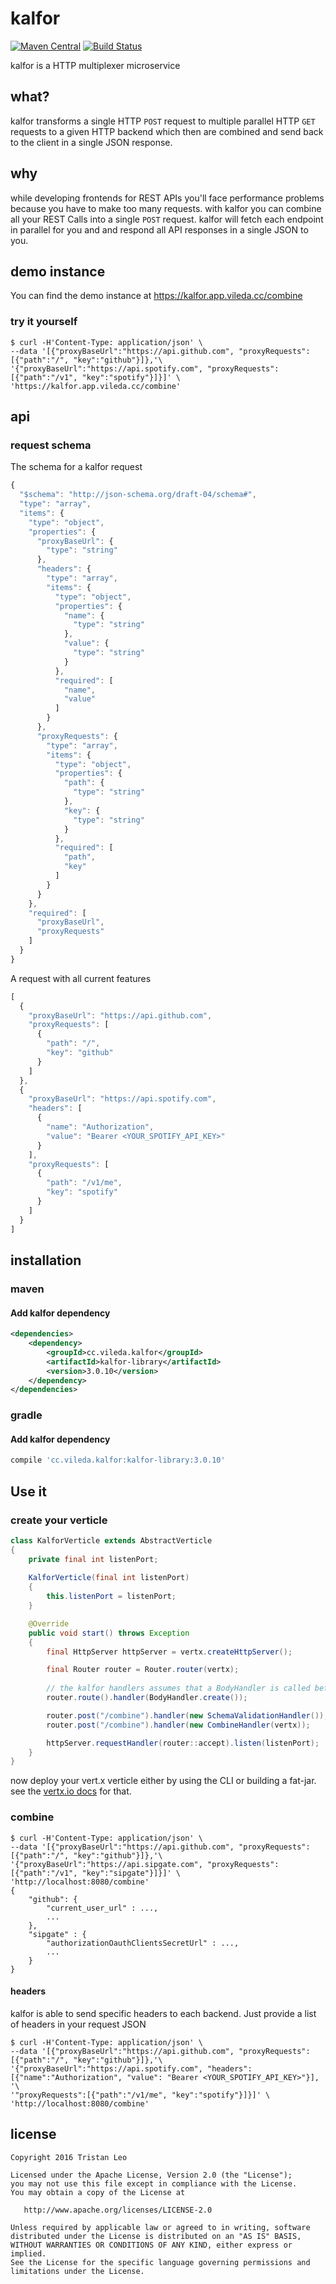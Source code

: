 # kalfor
[![Maven Central](https://maven-badges.herokuapp.com/maven-central/cc.vileda.kalfor/kalfor-library/badge.svg)](https://maven-badges.herokuapp.com/maven-central/cc.vileda.kalfor/kalfor-library)
[![Build Status](https://travis-ci.org/derveloper/kalfor.svg?branch=master)](https://travis-ci.org/derveloper/kalfor)

kalfor is a HTTP multiplexer microservice

## what?
kalfor transforms a single HTTP `POST` request to multiple parallel HTTP `GET` requests to a given HTTP backend
which then are combined and send back to the client in a single JSON response.

## why
while developing frontends for REST APIs you'll face performance problems because you have to make too many requests.
with kalfor you can combine all your REST Calls into a single `POST` request.
kalfor will fetch each endpoint in parallel for you and and respond all API responses in a single JSON to you.

## demo instance

You can find the demo instance at https://kalfor.app.vileda.cc/combine

### try it yourself
```
$ curl -H'Content-Type: application/json' \
--data '[{"proxyBaseUrl":"https://api.github.com", "proxyRequests":[{"path":"/", "key":"github"}]},'\
'{"proxyBaseUrl":"https://api.spotify.com", "proxyRequests":[{"path":"/v1", "key":"spotify"}]}]' \
'https://kalfor.app.vileda.cc/combine'
```

## api

### request schema

The schema for a kalfor request
```javascript
{
  "$schema": "http://json-schema.org/draft-04/schema#",
  "type": "array",
  "items": {
    "type": "object",
    "properties": {
      "proxyBaseUrl": {
        "type": "string"
      },
      "headers": {
        "type": "array",
        "items": {
          "type": "object",
          "properties": {
            "name": {
              "type": "string"
            },
            "value": {
              "type": "string"
            }
          },
          "required": [
            "name",
            "value"
          ]
        }
      },
      "proxyRequests": {
        "type": "array",
        "items": {
          "type": "object",
          "properties": {
            "path": {
              "type": "string"
            },
            "key": {
              "type": "string"
            }
          },
          "required": [
            "path",
            "key"
          ]
        }
      }
    },
    "required": [
      "proxyBaseUrl",
      "proxyRequests"
    ]
  }
}
```

A request with all current features
```javascript
[
  {
    "proxyBaseUrl": "https://api.github.com",
    "proxyRequests": [
      {
        "path": "/",
        "key": "github"
      }
    ]
  },
  {
    "proxyBaseUrl": "https://api.spotify.com",
    "headers": [
      {
        "name": "Authorization",
        "value": "Bearer <YOUR_SPOTIFY_API_KEY>"
      }
    ],
    "proxyRequests": [
      {
        "path": "/v1/me",
        "key": "spotify"
      }
    ]
  }
]
```

## installation

### maven

#### Add kalfor dependency
```xml
<dependencies>
    <dependency>
        <groupId>cc.vileda.kalfor</groupId>
        <artifactId>kalfor-library</artifactId>
        <version>3.0.10</version>
    </dependency>
</dependencies>
```

### gradle

#### Add kalfor dependency
```groovy
compile 'cc.vileda.kalfor:kalfor-library:3.0.10'
```

## Use it

### create your verticle

```java
class KalforVerticle extends AbstractVerticle
{
	private final int listenPort;
	
	KalforVerticle(final int listenPort)
	{
		this.listenPort = listenPort;
	}

	@Override
	public void start() throws Exception
	{
		final HttpServer httpServer = vertx.createHttpServer();

		final Router router = Router.router(vertx);
		
		// the kalfor handlers assumes that a BodyHandler is called beforehand
		router.route().handler(BodyHandler.create());

		router.post("/combine").handler(new SchemaValidationHandler());
		router.post("/combine").handler(new CombineHandler(vertx));

		httpServer.requestHandler(router::accept).listen(listenPort);
	}
}
```

now deploy your vert.x verticle either by using the CLI or building a fat-jar.
see the [vertx.io docs](http://vertx.io/docs/) for that.

### combine
```
$ curl -H'Content-Type: application/json' \
--data '[{"proxyBaseUrl":"https://api.github.com", "proxyRequests":[{"path":"/", "key":"github"}]},'\
'{"proxyBaseUrl":"https://api.sipgate.com", "proxyRequests":[{"path":"/v1", "key":"sipgate"}]}]' \
'http://localhost:8080/combine'
{
    "github": {
        "current_user_url" : ...,
        ...
    },
    "sipgate" : {
        "authorizationOauthClientsSecretUrl" : ...,
        ...
    }
}
```

#### headers
kalfor is able to send specific headers to each backend. Just provide a list of headers in your request JSON

```
$ curl -H'Content-Type: application/json' \
--data '[{"proxyBaseUrl":"https://api.github.com", "proxyRequests":[{"path":"/", "key":"github"}]},'\
'{"proxyBaseUrl":"https://api.spotify.com", "headers":[{"name":"Authorization", "value": "Bearer <YOUR_SPOTIFY_API_KEY>"}], '\
'"proxyRequests":[{"path":"/v1/me", "key":"spotify"}]}]' \
'http://localhost:8080/combine'
```

## license
```
Copyright 2016 Tristan Leo

Licensed under the Apache License, Version 2.0 (the "License");
you may not use this file except in compliance with the License.
You may obtain a copy of the License at

   http://www.apache.org/licenses/LICENSE-2.0

Unless required by applicable law or agreed to in writing, software
distributed under the License is distributed on an "AS IS" BASIS,
WITHOUT WARRANTIES OR CONDITIONS OF ANY KIND, either express or implied.
See the License for the specific language governing permissions and
limitations under the License.
```

